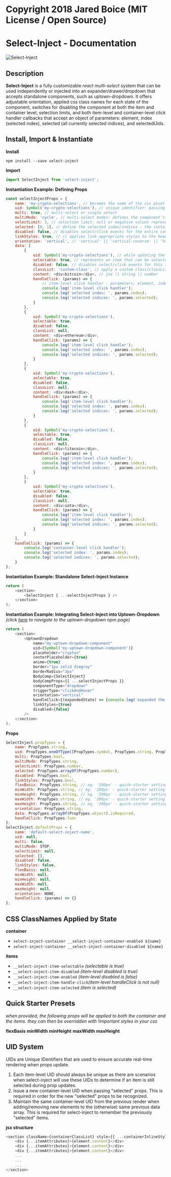 # Copyright 2018 Jared Boice (MIT License / Open Source)

# Select-Inject - Documentation

![Select-Inject](screenshots/select-inject-logo.png 'select-inject')

## Description

**Select-Inject** is a fully customizable _react_ _multi-select_ system that can be used independently or injected into an expander/drawer/dropdown that accepts standalone components, such as uptown-dropdown. It offers adjustable orientation, applied css class names for each state of the component, switches for disabling the component at both the item and container level, selection limits, and both item-level and container-level click handler callbacks that accept an object of parameters: element, index (selected index), selected (all currently selected indices), and selectedUids.

## Install, Import & Instantiate

**Install**

`npm install --save select-inject`

**Import**

```javascript  
import SelectInject from 'select-inject';

```
**Instantiation Example: Defining Props**

```javascript
const selectInjectProps = {
    name: 'my-crypto-selections', // becomes the name of the css pivot class and is used in render keys
    uid: Symbol('my-crypto-selections'), // unique identifier: passing a unique id on each render ensures accurate real-time rendering when props update (more details in uid section in the full documentation)
    multi: true, // multi-select or single select
    multiMode: 'cycle', // multi-select modes: defines the component's behavior when selectLimit is reached - 'stop' || 'cycle'
    selectLimit: 3, // selection limit: null or negative values represent no limit
    selected: [0, 1], // define the selected index/indices - the container level uid must be different from the previous container level uid when passing selected props
    disabled: false, // disables select/click events for the entire component
    linkStyles: true, // // applies link-appropriate styles to the header: eg. { cursor: 'pointer', userSelect: 'none'}
    orientation: 'vertical', // 'vertical' || 'vertical-reverse' || 'horizontal' || 'horizontal-reverse' || 'none'
    data: [
        {
            uid: Symbol('my-crypto-selections'), // while updating the data array, real-time rendering can be achieved if each item-level uid is unique, and the container level uid is identical to the previous container level uid
            selectable: true, // represents an item that can be selected
            disabled: false, // disables select/click events for this item
            classList: 'custom-class', // apply a custom class/classList
            content: <div>bitcoin</div>, // jsx || string || number
            handleClick: (params) => {
                // item-level click handler - parameters: element, index, selected, selectedUids
                console.log('item-level click handler');
                console.log('selected index: ', params.index);
                console.log('selected indices: ', params.selected);
            }
        },
        {
            uid: Symbol('my-crypto-selections'),
            selectable: true,
            disabled: false,
            classList: null,
            content: <div>ethereum</div>,
            handleClick: (params) => {
                console.log('item-level click handler');
                console.log('selected index: ', params.index);
                console.log('selected indices: ', params.selected);
            }
        },
        {
            uid: Symbol('my-crypto-selections'),
            selectable: true,
            disabled: false,
            classList: null,
            content: <div>dash</div>,
            handleClick: (params) => {
                console.log('item-level click handler');
                console.log('selected index: ', params.index);
                console.log('selected indices: ', params.selected);
            }
        },
        {
            uid: Symbol('my-crypto-selections'),
            selectable: true,
            disabled: false,
            classList: null,
            content: <div>litecoin</div>,
            handleClick: (params) => {
                console.log('item-level click handler');
                console.log('selected index: ', params.index);
                console.log('selected indices: ', params.selected);
            }
        },
        {
            uid: Symbol('my-crypto-selections'),
            selectable: true,
            disabled: false,
            classList: null,
            content: <div>iota</div>,
            handleClick: (params) => {
                console.log('item-level click handler');
                console.log('selected index: ', params.index);
                console.log('selected indices: ', params.selected);
            }
        }
    ],
    handleClick: (params) => {
        console.log('container-level click handler');
        console.log('selected index: ', params.index);
        console.log('selected indices: ', params.selected);
    }
};
```

**Instantiation Example: Standalone Select-Inject Instance**

```javascript
return (
    <section>
        <SelectInject { ...selectInjectProps } />
    </section>
);
```

**Instantiation Example: Integrating Select-Inject into Uptown-Dropdown** _(click [here](https://www.npmjs.com/package/uptown-dropdown "Uptown-Dropdown") to navigate to the uptown-dropdown npm page)_

```javascript
return (
    <section>
        <UptownDropdown
            name="my-uptown-dropdown-component"
            uid={Symbol('my-uptown-dropdown-component')}
            placeholder="cryptos"
            centerPlaceholder={true}
            anime={true}
            border="1px solid dimgray"
            borderRadius="3px"
            BodyComp={SelectInject}
            bodyCompProps={{ ...selectInjectProps }}
            componentType="dropdown"
            triggerType="clickAndHover"
            orientation="vertical"
            handleClick={(expandedState) => {console.log('expanded the uptown body')}}
            linkStyles={true}
            disabled={false} 
        />
    </section>
);
```

**Props**

```javascript
SelectInject.propTypes = {
    name: PropTypes.string,
    uid: PropTypes.oneOfType([PropTypes.symbol, PropTypes.string, PropTypes.number]),
    multi: PropTypes.bool,
    multiMode: PropTypes.string,
    selectLimit: PropTypes.number,
    selected: PropTypes.arrayOf(PropTypes.number),
    disabled: PropTypes.bool,
    linkStyles: PropTypes.bool,
    flexBasis: PropTypes.string, // eg. '200px' - quick-starter setting for synchronizing the flex-basis of the container and the items
    minWidth: PropTypes.string, // eg. '200px' - quick-starter setting for synchronizing the min-width of the container and the items
    minHeight: PropTypes.string, // eg. '200px' - quick-starter setting for synchronizing the min-height of the container and the items
    maxWidth: PropTypes.string, // eg. '200px' - quick-starter setting for synchronizing the max-width of the container and the items
    maxHeight: PropTypes.string, // eg. '200px' - quick-starter setting for synchronizing the max-height of the container and the items
    orientation: PropTypes.string,
    data: PropTypes.arrayOf(PropTypes.object).isRequired,
    handleClick: PropTypes.func
};
SelectInject.defaultProps = {
    name: 'default-select-inject-name',
    uid: null,
    multi: false,
    multiMode: STOP,
    selectLimit: null,
    selected: [],
    disabled: false,
    linkStyles: false,
    flexBasis: null,
    minWidth: null,
    minHeight: null,
    maxWidth: null,
    maxHeight: null,
    orientation: NONE,
    handleClick: (params) => {}
};
```

## CSS ClassNames Applied by State

**container**

*   `select-inject-container __select-inject-container-enabled ${name}`
*   `select-inject-container __select-inject-container-disabled ${name}`

**items**

*   `__select-inject-item-selectable` _(selectable is true)_
*   `__select-inject-item-disabled` _(item-level disabled is true)_
*   `__select-inject-item-enabled` _(item-level disabled is false)_
*   `__select-inject-item-handle-click`_(item-level handleClick is not null)_
*   `__select-inject-item-selected` _(item is selected)_

## Quick Starter Presets

_when provided, the following props will be applied to both the container and the items. they can then be overridden with !important styles in your css_

**flexBasis**
**minWidth**
**minHeight**
**maxWidth**
**maxHeight**

## UID System

UIDs are Unique IDentifiers that are used to ensure accurate real-time rendering when props update.

1. Each item-level UID should always be unique as there are scenarios when select-inject will use these UIDs to determine if an item is still selected during prop updates.
2. Issue a new container-level UID when passing "selected" props. This is required in order for the new "selected" props to be recognized.
3. Maintain the same container-level UID from the previous render when adding/removing new elements to the (otherwise) same previous data array. This is required for select-inject to remember the previously "selected" items.

**jsx structure**

```javascript
<section className={containerClassList} style={{ ...containerInlineStyles }}>
    <div {...itemAttributes}>{element.content}</div>
    <div {...itemAttributes}>{element.content}</div>
    <div {...itemAttributes}>{element.content}</div>
    ...
    ...
    ...
</section>
```